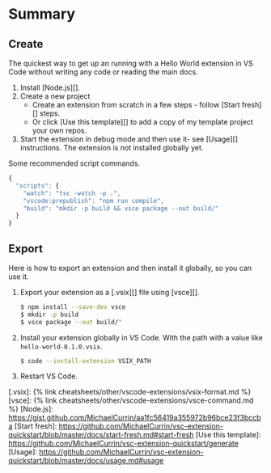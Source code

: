 # Summary


## Create

The quickest way to get up an running with a Hello World extension in VS Code without writing any code or reading the main docs.

1. Install [Node.js][].
2. Create a new project
    - Create an extension from scratch in a few steps - follow [Start fresh][] steps.
    - Or click [Use this template][] to add a copy of my template project your own repos.
3. Start the extension in debug mode and then use it- see [Usage][] instructions. The extension is not installed globally yet.

Some recommended script commands.

```javascript
{
  "scripts": {
    "watch": "tsc -watch -p .",
    "vscode:prepublish": "npm run compile",
    "build": "mkdir -p build && vsce package --out build/"
  }
}
```


## Export

Here is how to export an extension and then install it globally, so you can use it.

1. Export your extension as a [.vsix][] file using [vsce][].
    ```sh
    $ npm install --save-dev vsce
    $ mkdir -p build
    $ vsce package --out build/"
    ```
2. Install your extension globally in VS Code. With the path with a value like `hello-world-0.1.0.vsix`.
    ```sh
    $ code --install-extension VSIX_PATH
    ```
3. Restart VS Code.

[.vsix]: {% link cheatsheets/other/vscode-extensions/vsix-format.md %}
[vsce]: {% link cheatsheets/other/vscode-extensions/vsce-command.md %}
[Node.js]: https://gist.github.com/MichaelCurrin/aa1fc56419a355972b96bce23f3bccba
[Start fresh]: https://github.com/MichaelCurrin/vsc-extension-quickstart/blob/master/docs/start-fresh.md#start-fresh
[Use this template]: https://github.com/MichaelCurrin/vsc-extension-quickstart/generate
[Usage]: https://github.com/MichaelCurrin/vsc-extension-quickstart/blob/master/docs/usage.md#usage
